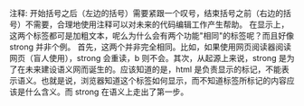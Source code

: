 注释: 开始括号之后（左边的括号）需要紧跟一个叹号，结束括号之前（右边的括号）不需要，合理地使用注释可以对未来的代码编辑工作产生帮助。<!--注释-->
在显示上，这两个标签都可是加粗文本，呢么为什么会有两个功能"相同"的标签呢？而且好像 strong 并非个例。
首先，这两个并非完全相同。比如，如果使用网页阅读器阅读网页（盲人使用），strong 会重读，b 则不会。其次，从起源上来说，strong 是为了在未来建设语义网而诞生的。应该知道的是，html 是负责显示的标记，不能表示语义。也就是说，浏览器知道这个标签如何显示，而不知道标签所标记的内容应该是什么含义。而 strong 在语义上走出了第一步。
